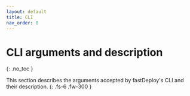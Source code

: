 ```yaml
---
layout: default
title: CLI
nav_order: 8
---
```


# CLI arguments and description
{: .no_toc }

This section describes the arguments accepted by fastDeploy's CLI and their description.
{: .fs-6 .fw-300 }

